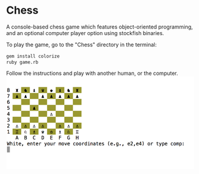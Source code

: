 Chess
=====
A console-based chess game which features object-oriented programming, and an optional computer player option using stockfish binaries.

To play the game, go to the "Chess" directory in the terminal:

    gem install colorize
    ruby game.rb

Follow the instructions and play with another human, or the computer.
![ScreenShot](Chess.png)
